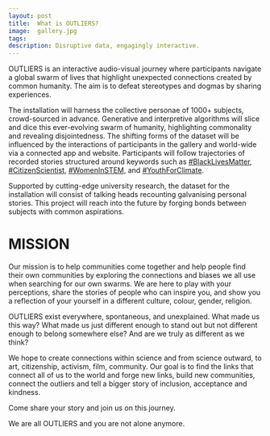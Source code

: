 ```yaml
---
layout: post
title:  What is OUTLIERS?
image:  gallery.jpg
tags:   
description: Disruptive data, engagingly interactive.
---
```


OUTLIERS is an interactive audio-visual journey where participants navigate a global swarm of lives that highlight unexpected connections created by common humanity. The aim is to defeat stereotypes and dogmas by sharing experiences.

The installation will harness the collective personae of 1000+ subjects, crowd-sourced in advance. Generative and interpretive algorithms will slice and dice this ever-evolving swarm of humanity, highlighting commonality and revealing disjointedness.
The shifting forms of the dataset will be influenced by the interactions of participants in the gallery and world-wide via a connected app and website. Participants will follow trajectories of recorded stories structured around keywords such as [#BlackLivesMatter](https://twitter.com/search?q=%23BlackLivesMatter), [#CitizenScientist](https://twitter.com/search?q=%23CitizenScientist), [#WomenInSTEM](https://twitter.com/search?q=%23WomenInSTEM), and [#YouthForClimate](https://twitter.com/search?q=%23YouthForClimate).

Supported by cutting-edge university research, the dataset for the installation will consist of talking heads recounting galvanising personal stories. This project will reach into the future by forging bonds between subjects with common aspirations.

# MISSION

Our mission is to help communities come together and help people find their own communities by exploring the connections and biases we all use when searching for our own swarms. We are here to play with your perceptions, share the stories of people who can inspire you, and show you a reflection of your yourself in a different culture, colour, gender, religion.

OUTLIERS exist everywhere, spontaneous, and unexplained. What made us this way? What made us just different enough to stand out but not different enough to belong somewhere else? And are we truly as different as we think?

We hope to create connections within science and from science outward, to art, citizenship, activism, film, community. Our goal is to find the links that connect all of us to the world and forge new links, build new communities, connect the outliers and tell a bigger story of inclusion, acceptance and kindness.

Come share your story and join us on this journey.

We are all OUTLIERS and you are not alone anymore.
